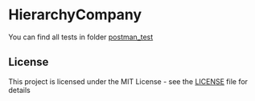 # HierarchyCompany

You can find all tests in folder [postman_test](postman_test) 

## License

This project is licensed under the MIT License - see the [LICENSE](LICENSE) file for details

[travis-master]: https://travis-ci.org/ZulusK/chatter.svg?branch=master
[travis-dev]:https://travis-ci.org/ZulusK/chatter.svg?branch=dev